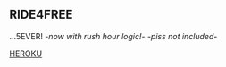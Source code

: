 ## RIDE4FREE
...5EVER! -*now with rush hour logic!*- -*piss not included*-


[HEROKU](https://bus-pass-inf-mac.herokuapp.com/)